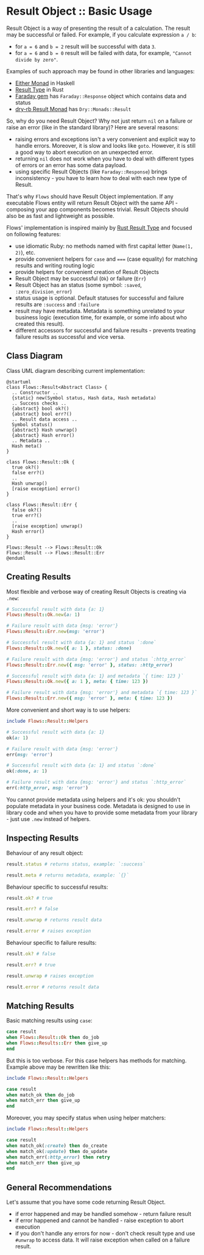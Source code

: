 # Result Object :: Basic Usage

Result Object is a way of presenting the result of a calculation. The result may be successful or failed.
For example, if you calculate expression `a / b`:

* for `a = 6` and `b = 2` result will be successful with data `3`.
* for `a = 6` and `b = 0` result will be failed with data, for example, `"Cannot divide by zero"`.

Examples of such approach may be found in other libraries and languages:

* [Either Monad](https://hackage.haskell.org/package/category-extras-0.52.0/docs/Control-Monad-Either.html) in Haskell
* [Result Type](https://doc.rust-lang.org/std/result/enum.Result.html) in Rust
* [Faraday gem](https://www.rubydoc.info/gems/faraday/Faraday/Response) has `Faraday::Response` object which contains data and status
* [dry-rb Result Monad](https://dry-rb.org/gems/dry-monads/result/) has `Dry::Monads::Result`

So, why do you need Result Object? Why not just return `nil` on a failure or raise an error (like in the standard library)? Here are several reasons:

* raising errors and exceptions isn't a very convenient and explicit way to handle errors. Moreover, it is slow and looks like `goto`. However, it is still a good way to abort execution on an unexpected error.
* returning `nil` does not work when you have to deal with different types of errors or an error has some data payload.
* using specific Result Objects (like `Faraday::Response`) brings inconsistency - you have to learn how to deal with each new type of Result.

That's why `Flows` should have Result Object implementation. If any executable Flows entity will return Result Object with the same API - composing your app components becomes trivial. Result Objects should also be as fast and lightweight as possible.

Flows' implementation is inspired mainly by [Rust Result Type](https://doc.rust-lang.org/std/result/enum.Result.html) and focused on following features:

* use idiomatic Ruby: no methods named with first capital letter (`Name(1, 2)`), etc.
* provide convenient helpers for `case` and `===` (case equality) for matching results and writing routing logic
* provide helpers for convenient creation of Result Objects
* Result Object may be successful (`Ok`) or failure (`Err`)
* Result Object has an status (some symbol: `:saved`, `:zero_division_error`)
* status usage is optional. Default statuses for successful and failure results are `:success` and `:failure`
* result may have metadata. Metadata is something unrelated to your business logic (execution time, for example, or some info about who created this result).
* different accessors for successful and failure results - prevents treating failure results as successful and vice versa.

## Class Diagram

Class UML diagram describing current implementation:

```plantuml
@startuml
class Flows::Result<Abstract Class> {
  .. Constructor ..
  {static} new(Symbol status, Hash data, Hash metadata)
  .. Success checks ..
  {abstract} bool ok?()
  {abstract} bool err?()
  .. Result data access ..
  Symbol status()
  {abstract} Hash unwrap()
  {abstract} Hash error()
  .. Metadata ..
  Hash meta()
}

class Flows::Result::Ok {
  true ok?()
  false err?()
  ..
  Hash unwrap()
  [raise exception] error()
}

class Flows::Result::Err {
  false ok?()
  true err?()
  ..
  [raise exception] unwrap()
  Hash error()
}

Flows::Result --> Flows::Result::Ok
Flows::Result --> Flows::Result::Err
@enduml
```

## Creating Results

Most flexible and verbose way of creating Result Objects is creating via `.new`:

```ruby
# Successful result with data {a: 1}
Flows::Result::Ok.new(a: 1)

# Failure result with data {msg: 'error'}
Flows::Result::Err.new(msg: 'error')

# Successful result with data {a: 1} and status `:done`
Flows::Result::Ok.new({ a: 1 }, status: :done)

# Failure result with data {msg: 'error'} and status `:http_error`
Flows::Result::Err.new({ msg: 'error' }, status: :http_error)

# Successful result with data {a: 1} and metadata `{ time: 123 }`
Flows::Result::Ok.new({ a: 1 }, meta: { time: 123 })

# Failure result with data {msg: 'error'} and metadata `{ time: 123 }`
Flows::Result::Err.new({ msg: 'error' }, meta: { time: 123 })
```

More convenient and short way is to use helpers:

```ruby
include Flows::Result::Helpers

# Successful result with data {a: 1}
ok(a: 1)

# Failure result with data {msg: 'error'}
err(msg: 'error')

# Successful result with data {a: 1} and status `:done`
ok(:done, a: 1)

# Failure result with data {msg: 'error'} and status `:http_error`
err(:http_error, msg: 'error')
```

You cannot provide metadata using helpers and it's ok: you shouldn't populate metadata in your business code.
Metadata is designed to use in library code and when you have to provide some metadata from your library - just use `.new` instead of helpers.

## Inspecting Results

Behaviour of any result object:

```ruby
result.status # returns status, example: `:success`

result.meta # returns metadata, example: `{}`
```

Behaviour specific to successful results:

```ruby
result.ok? # true

result.err? # false

result.unwrap # returns result data

result.error # raises exception
```

Behaviour specific to failure results:

```ruby
result.ok? # false

result.err? # true

result.unwrap # raises exception

result.error # returns result data
```

## Matching Results

Basic matching results using `case`:

```ruby
case result
when Flows::Result::Ok then do_job
when Flows::Results::Err then give_up
end
```

But this is too verbose. For this case helpers has methods for matching. Example above may be rewritten like this:

```ruby
include Flows::Result::Helpers

case result
when match_ok then do_job
when match_err then give_up
end
```

Moreover, you may specify status when using helper matchers:

```ruby
include Flows::Result::Helpers

case result
when match_ok(:create) then do_create
when match_ok(:update) then do_update
when match_err(:http_error) then retry
when match_err then give_up
end
```

## General Recommendations

Let's assume that you have some code returning Result Object.

* if error happened and may be handled somehow - return failure result
* if error happened and cannot be handled - raise exception to abort execution
* if you don't handle any errors for now - don't check result type and use `#unwrap` to access data. It will raise exception when called on a failure result.
